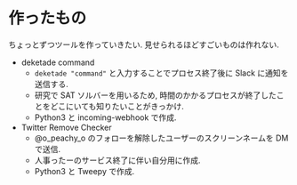 # 作ったもの
ちょっとずつツールを作っていきたい. 見せられるほどすごいものは作れない.
* deketade command
    * `deketade "command"` と入力することでプロセス終了後に Slack に通知を送信する.
    * 研究で SAT ソルバーを用いるため, 時間のかかるプロセスが終了したことをどこにいても知りたいことがきっかけ.
    * Python3 と incoming-webhook で作成.
* Twitter Remove Checker
    * @o_peachy_o のフォローを解除したユーザーのスクリーンネームを DM で送信.
    * 人事ったーのサービス終了に伴い自分用に作成.
    * Python3 と Tweepy で作成.